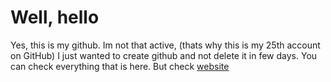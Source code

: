 # Well, hello

Yes, this is my github. Im not that active, (thats why this is my 25th account on GitHub) I just wanted to create github and not delete it in few days. You can check everything that is here.
But check [website](https://wejkeyy.github.io)
